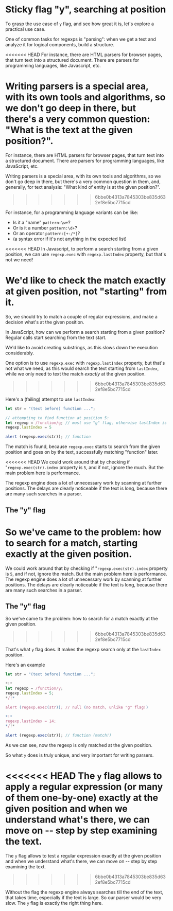
# Sticky flag "y", searching at position

To grasp the use case of `y` flag, and see how great it is, let's explore a practical use case.

One of common tasks for regexps is "parsing": when we get a text and analyze it for logical components, build a structure.

<<<<<<< HEAD
For instance, there are HTML parsers for browser pages, that turn text into a structured document. There are parsers for programming languages, like Javascript, etc.

Writing parsers is a special area, with its own tools and algorithms, so we don't go deep in there, but there's a very common question: "What is the text at the given position?".
=======
For instance, there are HTML parsers for browser pages, that turn text into a structured document. There are parsers for programming languages, like JavaScript, etc.

Writing parsers is a special area, with its own tools and algorithms, so we don't go deep in there, but there's a very common question in them, and, generally, for text analysis: "What kind of entity is at the given position?".
>>>>>>> 6bbe0b4313a7845303be835d632ef8e5bc7715cd

For instance, for a programming language variants can be like:
- Is it a "name" `pattern:\w+`?
- Or is it a number `pattern:\d+`?
- Or an operator `pattern:[+-/*]`?
- (a syntax error if it's not anything in the expected list)

<<<<<<< HEAD
In Javascript, to perform a search starting from a given position, we can use `regexp.exec` with `regexp.lastIndex` property, but that's not we need!

We'd like to check the match exactly at given position, not "starting" from it.
=======
So, we should try to match a couple of regular expressions, and make a decision what's at the given position.

In JavaScript, how can we perform a search starting from a given position? Regular calls start searching from the text start.

We'd like to avoid creating substrings, as this slows down the execution considerably.

One option is to use `regexp.exec` with `regexp.lastIndex` property, but that's not what we need, as this would search the text starting from `lastIndex`, while we only need to text the match *exactly* at the given position.
>>>>>>> 6bbe0b4313a7845303be835d632ef8e5bc7715cd

Here's a (failing) attempt to use `lastIndex`:

```js run
let str = "(text before) function ...";

// attempting to find function at position 5:
let regexp = /function/g; // must use "g" flag, otherwise lastIndex is ignored
regexp.lastIndex = 5

alert (regexp.exec(str)); // function
```

The match is found, because `regexp.exec` starts to search from the given position and goes on by the text, successfully matching "function" later.

<<<<<<< HEAD
We could work around that by checking if "`regexp.exec(str).index` property is `5`, and if not, ignore the much. But the main problem here is performance.

The regexp engine does a lot of unnecessary work by scanning at further positions. The delays are clearly noticeable if the text is long, because there are many such searches in a parser.

## The "y" flag

So we've came to the problem: how to search for a match, starting exactly at the given position.
=======
We could work around that by checking if "`regexp.exec(str).index` property is `5`, and if not, ignore the match. But the main problem here is performance. The regexp engine does a lot of unnecessary work by scanning at further positions. The delays are clearly noticeable if the text is long, because there are many such searches in a parser.

## The "y" flag

So we've came to the problem: how to search for a match exactly at the given position.
>>>>>>> 6bbe0b4313a7845303be835d632ef8e5bc7715cd

That's what `y` flag does. It makes the regexp search only at the `lastIndex` position.

Here's an example

```js run
let str = "(text before) function ...";

*!*
let regexp = /function/y;
regexp.lastIndex = 5;
*/!*

alert (regexp.exec(str)); // null (no match, unlike "g" flag!)

*!*
regexp.lastIndex = 14;
*/!*

alert (regexp.exec(str)); // function (match!)
```

As we can see, now the regexp is only matched at the given position.

So what `y` does is truly unique, and very important for writing parsers.

<<<<<<< HEAD
The `y` flag allows to apply a regular expression (or many of them one-by-one) exactly at the given position and when we understand what's there, we can move on -- step by step examining the text.
=======
The `y` flag allows to test a regular expression exactly at the given position and when we understand what's there, we can move on -- step by step examining the text.
>>>>>>> 6bbe0b4313a7845303be835d632ef8e5bc7715cd

Without the flag the regexp engine always searches till the end of the text, that takes time, especially if the text is large. So our parser would be very slow. The `y` flag is exactly the right thing here.
